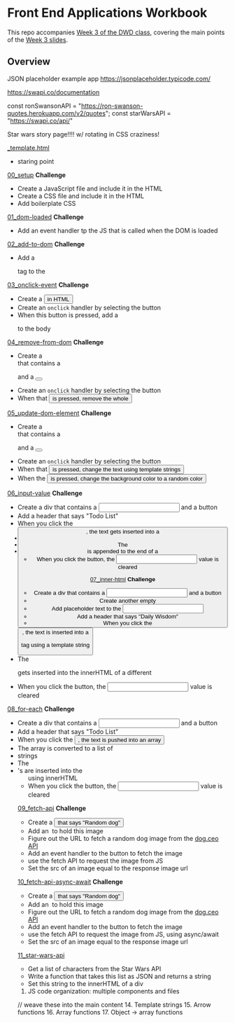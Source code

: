 # Front End Applications Workbook

This repo accompanies [Week 3 of the DWD class](https://github.com/itp-dwd/2020-spring/blob/master/weeks/03_front-end-applications.md), covering the main points of the [Week 3 slides](https://docs.google.com/presentation/d/100WtCNmj6iJA8loNarUAnuLM5LoS09k2WkWhmRGJU_g/edit).


## Overview

JSON placeholder example app 
https://jsonplaceholder.typicode.com/

https://swapi.co/documentation

const ronSwansonAPI = "https://ron-swanson-quotes.herokuapp.com/v2/quotes";
const starWarsAPI = "https://swapi.co/api/"

Star wars story page!!!! w/ rotating in CSS craziness!

[_template.html](workbook/_template.html)
* staring point

[00_setup](workbook/00_setup/index.html)
**Challenge**
* Create a JavaScript file and include it in the HTML
* Create a CSS file and include it in the HTML
* Add boilerplate CSS

[01_dom-loaded](workbook/01_dom-loaded/index.html)
**Challenge**
* Add an event handler tp the JS that is called when the DOM is loaded

[02_add-to-dom](workbook/02_add-to-dom/index.html)
**Challenge**
* Add a <p> tag to the <body>

[03_onclick-event](workbook/03_onclick-event/index.html)
**Challenge**
* Create a <button> in HTML
* Create an `onclick` handler by selecting the button
* When this button is pressed, add a <p> to the body

[04_remove-from-dom](workbook/04_remove-from-dom/index.html)
**Challenge**
* Create a <div> that contains a <p> and a <button>
* Create an `onclick` handler by selecting the button
* When that <button> is pressed, remove the whole <div>

[05_update-dom-element](workbook/05_update-dom-element/index.html)
**Challenge**
* Create a <div> that contains a <p> and a <button>
* Create an `onclick` handler by selecting the button
* When that <button> is pressed, change the text using template strings
* When the <button> is pressed, change the background color to a random color

[06_input-value](workbook/06_input-value/index.html)
**Challenge**
* Create a div that contains a <input type="text"> and a button
* Add a header that says "Todo List"
* When you click the <button>, the text gets inserted into a <li>
* The <li> is appended to the end of a <ul>
* When you click the button, the <input> value is cleared

[07_inner-html](workbook/07_inner-html/index.html)
**Challenge**
* Create a div that contains a <input type="text"> and a button
* Create another empty <div>
* Add placeholder text to the <input>
* Add a header that says "Daily Wisdom"
* When you click the <button>, the text is inserted into a <p> tag using a template string
* The <p> gets inserted into the innerHTML of a different <div>
* When you click the button, the <input> value is cleared

[08_for-each](workbook/08_for-each/index.html)
**Challenge**
* Create a div that contains a <input type="text"> and a button
* Add a header that says "Todo List"
* When you click the <button>, the text is pushed into an array
* The array is converted to a list of <li> strings
* The <li>'s are inserted into the <ul> using innerHTML
* When you click the button, the <input> value is cleared

[09_fetch-api](workbook/09_fetch-api/index.html)
**Challenge**
* Create a <button> that says "Random dog"
* Add an <img> to hold this image
* Figure out the URL to fetch a random dog image from the [dog.ceo API](https://dog.ceo/dog-api/)
* Add an event handler to the button to fetch the image
* use the fetch API to request the image from JS
* Set the src of an image equal to the response image url

[10_fetch-api-async-await](workbook/10_fetch-api-async-await/index.html)
**Challenge**
* Create a <button> that says "Random dog"
* Add an <img> to hold this image
* Figure out the URL to fetch a random dog image from the [dog.ceo API](https://dog.ceo/dog-api/)
* Add an event handler to the button to fetch the image
* use the fetch API to request the image from JS, using async/await
* Set the src of an image equal to the response image url

[11_star-wars-api](workbook/11_star-wars-api)
* Get a list of characters from the Star Wars API
* Write a function that takes this list as JSON and returns a string
* Set this string to the innerHTML of a div


1.  JS code organization: multiple components and files


// weave these into the main content
14. Template strings
15. Arrow functions
16. Array functions
17. Object -> array functions